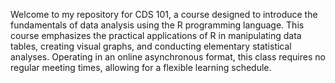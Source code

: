 Welcome to my repository for CDS 101, a course designed to introduce the fundamentals of data analysis using the R programming language. This course emphasizes the practical applications of R in manipulating data tables, creating visual graphs, and conducting elementary statistical analyses. Operating in an online asynchronous format, this class requires no regular meeting times, allowing for a flexible learning schedule.
